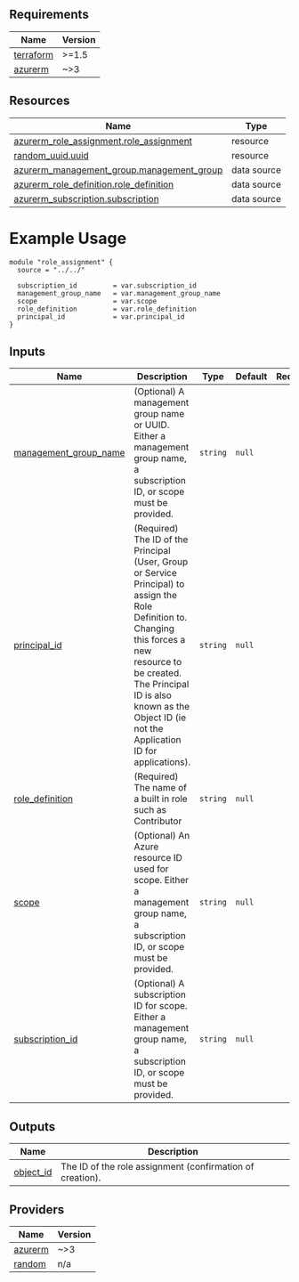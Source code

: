 <!-- BEGIN_TF_DOCS -->

## Requirements

| Name | Version |
|------|---------|
| <a name="requirement_terraform"></a> [terraform](#requirement\_terraform) | >=1.5 |
| <a name="requirement_azurerm"></a> [azurerm](#requirement\_azurerm) | ~>3 |

## Resources

| Name | Type |
|------|------|
| [azurerm_role_assignment.role_assignment](https://registry.terraform.io/providers/hashicorp/azurerm/latest/docs/resources/role_assignment) | resource |
| [random_uuid.uuid](https://registry.terraform.io/providers/hashicorp/random/latest/docs/resources/uuid) | resource |
| [azurerm_management_group.management_group](https://registry.terraform.io/providers/hashicorp/azurerm/latest/docs/data-sources/management_group) | data source |
| [azurerm_role_definition.role_definition](https://registry.terraform.io/providers/hashicorp/azurerm/latest/docs/data-sources/role_definition) | data source |
| [azurerm_subscription.subscription](https://registry.terraform.io/providers/hashicorp/azurerm/latest/docs/data-sources/subscription) | data source |

# Example Usage

```hcl
module "role_assignment" {
  source = "../../"

  subscription_id         = var.subscription_id
  management_group_name   = var.management_group_name
  scope                   = var.scope
  role_definition         = var.role_definition
  principal_id            = var.principal_id
}
```
## Inputs

| Name | Description | Type | Default | Required |
|------|-------------|------|---------|:--------:|
| <a name="input_management_group_name"></a> [management\_group\_name](#input\_management\_group\_name) | (Optional) A management group name or UUID.  Either a management group name, a subscription ID, or scope must be provided. | `string` | `null` | no |
| <a name="input_principal_id"></a> [principal\_id](#input\_principal\_id) | (Required) The ID of the Principal (User, Group or Service Principal) to assign the Role Definition to. Changing this forces a new resource to be created. The Principal ID is also known as the Object ID (ie not the Application ID for applications). | `string` | `null` | no |
| <a name="input_role_definition"></a> [role\_definition](#input\_role\_definition) | (Required) The name of a built in role such as Contributor | `string` | `null` | no |
| <a name="input_scope"></a> [scope](#input\_scope) | (Optional) An Azure resource ID used for scope.  Either a management group name, a subscription ID, or scope must be provided. | `string` | `null` | no |
| <a name="input_subscription_id"></a> [subscription\_id](#input\_subscription\_id) | (Optional) A subscription ID for scope.  Either a management group name, a subscription ID, or scope must be provided. | `string` | `null` | no |

## Outputs

| Name | Description |
|------|-------------|
| <a name="output_object_id"></a> [object\_id](#output\_object\_id) | The ID of the role assignment (confirmation of creation). |

## Providers

| Name | Version |
|------|---------|
| <a name="provider_azurerm"></a> [azurerm](#provider\_azurerm) | ~>3 |
| <a name="provider_random"></a> [random](#provider\_random) | n/a |
<!-- END_TF_DOCS -->